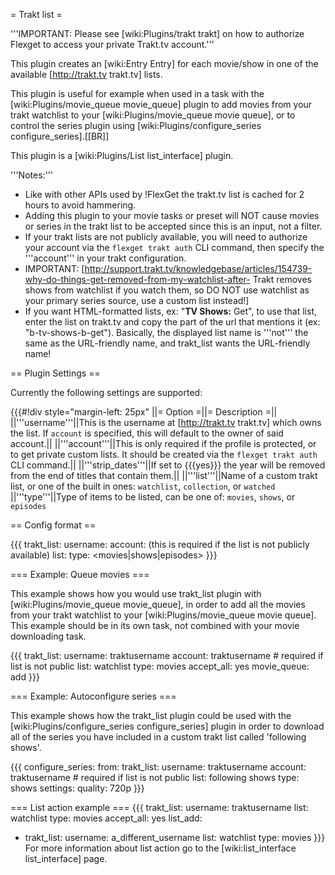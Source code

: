 = Trakt list =

'''IMPORTANT: Please see [wiki:Plugins/trakt trakt] on how to authorize Flexget to access your private Trakt.tv account.'''

This plugin creates an [wiki:Entry Entry] for each movie/show in one of the available [http://trakt.tv trakt.tv] lists.

This plugin is useful for example when used in a task with the [wiki:Plugins/movie_queue movie_queue] plugin to add movies from your trakt watchlist to your [wiki:Plugins/movie_queue movie queue], or to control the series plugin using [wiki:Plugins/configure_series configure_series].[[BR]]

This plugin is a [wiki:Plugins/List list_interface] plugin.

'''Notes:''' 

 * Like with other APIs used by !FlexGet the trakt.tv list is cached for 2 hours to avoid hammering.
 * Adding this plugin to your movie tasks or preset will NOT cause movies or series in the trakt list to be accepted since this is an input, not a filter.
 * If your trakt lists are not publicly available, you will need to authorize your account via the `flexget trakt auth` CLI command, then specify the '''account''' in your trakt configuration. 
 * IMPORTANT: [http://support.trakt.tv/knowledgebase/articles/154739-why-do-things-get-removed-from-my-watchlist-after- Trakt removes shows from watchlist if you watch them, so DO NOT use watchlist as your primary series source, use a custom list instead!]
 * If you want HTML-formatted lists, ex: "<b>TV Shows:</b> Get", to use that list, enter the list on trakt.tv and copy the part of the url that mentions it (ex: "b-tv-shows-b-get"). Basically, the displayed list name is '''not''' the same as the URL-friendly name, and trakt_list wants the URL-friendly name!

== Plugin Settings ==

Currently the following settings are supported:

{{{#!div style="margin-left: 25px"
||= Option =||= Description =||
||'''username'''||This is the username at [http://trakt.tv trakt.tv] which owns the list. If `account` is specified, this will default to the owner of said account.||
||'''account'''||This is only required if the profile is protected, or to get private custom lists. It should be created via the `flexget trakt auth` CLI command.||
||'''strip_dates'''||If set to {{{yes}}} the year will be removed from the end of titles that contain them.||
||'''list'''||Name of a custom trakt list, or one of the built in ones: `watchlist`, `collection`, or `watched`
||'''type'''||Type of items to be listed, can be one of: `movies`, `shows`, or `episodes`

== Config format ==

{{{
trakt_list:
  username: <trakt username>
  account: <account set up in CLI> (this is required if the list is not publicly available)
  list: <list name>
  type: <movies|shows|episodes>
}}}

=== Example: Queue movies ===

This example shows how you would use trakt_list plugin with [wiki:Plugins/movie_queue movie_queue], in order to add all the movies from your trakt watchlist to your [wiki:Plugins/movie_queue movie queue]. This example should be in its own task, not combined with your movie downloading task.

{{{
trakt_list:
  username: traktusername
  account: traktusername # required if list is not public
  list: watchlist
  type: movies
accept_all: yes
movie_queue: add
}}}

=== Example: Autoconfigure series ===

This example shows how the trakt_list plugin could be used with the [wiki:Plugins/configure_series configure_series] plugin in order to download all of the series you have included in a custom trakt list called 'following shows'.

{{{
configure_series:
  from:
    trakt_list:
      username: traktusername
      account: traktusername # required if list is not public
      list: following shows
      type: shows
  settings:
    quality: 720p
}}}

=== List action example ===
{{{
trakt_list:
  username: traktusername
  list: watchlist
  type: movies
accept_all: yes
list_add:
  - trakt_list:
      username: a_different_username
      list: watchlist
      type: movies
}}}
For more information about list action go to the [wiki:list_interface list_interface] page.
